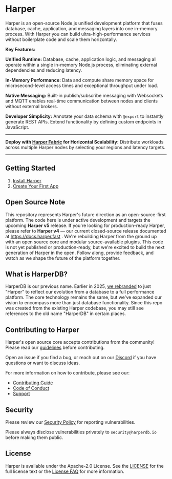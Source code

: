 # Harper

Harper is an open-source Node.js unified development platform that fuses database, cache, application, and messaging layers into one in-memory process. With Harper you can build ultra-high-performance services without boilerplate code and scale them horizontally. 

**Key Features:**

**Unified Runtime:** Database, cache, application logic, and messaging all operate within a single in-memory Node.js process, eliminating external dependencies and reducing latency.

**In-Memory Performance:** Data and compute share memory space for microsecond-level access times and exceptional throughput under load.

**Native Messaging:** Built-in publish/subscribe messaging with Websockets and MQTT enables real-time communication between nodes and clients without external brokers.

**Developer Simplicity:** Annotate your data schema with `@export` to instantly generate REST APIs. Extend functionality by defining custom endpoints in JavaScript.

---

**Deploy with [Harper Fabric](https://fabric.harper.fast/#/sign-in) for Horizontal Scalability:** Distribute workloads across multiple Harper nodes by selecting your regions and latency targets.

---

## Getting Started

1. [Install Harper](https://docs.harperdb.io/docs/getting-started/installation)
2. [Create Your First App](https://docs.harperdb.io/docs/getting-started/quickstart)

## Open Source Note

This repository represents Harper's future direction as an open-source-first platform. The code here is under active development and targets the upcoming **Harper v5** release. If you're looking for production-ready Harper, please refer to **Harper v4** — our current closed-source release documented at https://docs.harper.fast . We're rebuilding Harper from the ground up with an open source core and modular source-available plugins. This code is not yet published or production-ready, but we're excited to build the next generation of Harper in the open. Follow along, provide feedback, and watch as we shape the future of the platform together.

## What is HarperDB?

HarperDB is our previous name. Earlier in 2025, [we rebranded](https://www.harper.fast/announcements/harperdb-proclaims-new-era-for-web-performance-with-corporate-rebrand) to just "Harper" to reflect our evolution from a database to a full performance platform. The core technology remains the same, but we've expanded our vision to encompass more than just database functionality. Since this repo was created from the existing Harper codebase, you may still see references to the old name "HarperDB" in certain places.

## Contributing to Harper

Harper's open source core accepts contributions from the community! Please read our [guidelines](./CONTRIBUTING.md) before contributing.

Open an issue if you find a bug, or reach out on our [Discord](https://discord.gg/VzZuaw3Xay) if you have questions or want to discuss ideas.

For more information on how to contribute, please see our:

- [Contributing Guide](./CONTRIBUTING.md)
- [Code of Conduct](./CODE_OF_CONDUCT.md)
- [Support](./SUPPORT.md)

## Security

Please review our [Security Policy](./SECURITY.md) for reporting vulnerabilities.

Please always disclose vulnerabilities privately to `security@harperdb.io` before making them public.

## License

Harper is available under the Apache-2.0 License. See the [LICENSE](./LICENSE) for the full license text or the [License FAQ](https://harper.fast/resources/licensing-faq) for more information.
